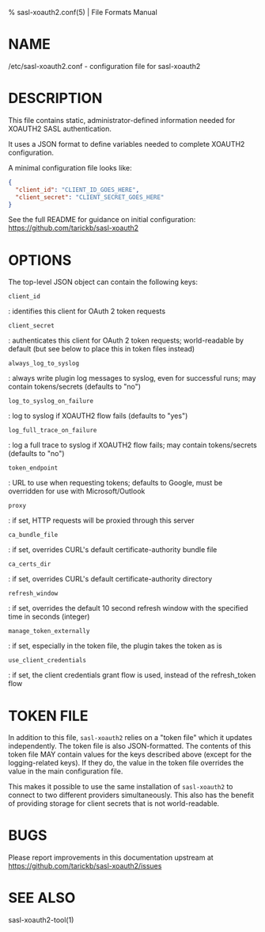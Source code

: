 % sasl-xoauth2.conf(5) | File Formats Manual

# NAME

/etc/sasl-xoauth2.conf - configuration file for sasl-xoauth2

# DESCRIPTION

This file contains static, administrator-defined information needed for XOAUTH2 SASL authentication.

It uses a JSON format to define variables needed to complete XOAUTH2 configuration. 

A minimal configuration file looks like:

```json
{
  "client_id": "CLIENT_ID_GOES_HERE",
  "client_secret": "CLIENT_SECRET_GOES_HERE"
}
```

See the full README for guidance on initial configuration:
https://github.com/tarickb/sasl-xoauth2

# OPTIONS

The top-level JSON object can contain the following keys:

`client_id`

: identifies this client for OAuth 2 token requests

`client_secret`

: authenticates this client for OAuth 2 token requests; world-readable by default (but see below to place this in token files instead)

`always_log_to_syslog`

: always write plugin log messages to syslog, even for successful runs; may contain tokens/secrets (defaults to "no")

`log_to_syslog_on_failure`

: log to syslog if XOAUTH2 flow fails (defaults to "yes")

`log_full_trace_on_failure`

: log a full trace to syslog if XOAUTH2 flow fails; may contain tokens/secrets (defaults to "no")

`token_endpoint`

: URL to use when requesting tokens; defaults to Google, must be overridden for use with Microsoft/Outlook

`proxy`

: if set, HTTP requests will be proxied through this server

`ca_bundle_file`

: if set, overrides CURL's default certificate-authority bundle file

`ca_certs_dir`

: if set, overrides CURL's default certificate-authority directory

`refresh_window`

: if set, overrides the default 10 second refresh window with the specified time in seconds (integer)

`manage_token_externally`

: if set, especially in the token file, the plugin takes the token as is

`use_client_credentials`

: if set, the client credentials grant flow is used, instead of the refresh_token flow

# TOKEN FILE

In addition to this file, `sasl-xoauth2` relies on a "token file" which it updates independently.
The token file is also JSON-formatted.
The contents of this token file MAY contain values for the keys described above (except for the logging-related keys).
If they do, the value in the token file overrides the value in the main configuration file.

This makes it possible to use the same installation of `sasl-xoauth2` to connect to two different providers simultaneously.
This also has the benefit of providing storage for client secrets that is not world-readable.

# BUGS

Please report improvements in this documentation upstream at https://github.com/tarickb/sasl-xoauth2/issues

# SEE ALSO

sasl-xoauth2-tool(1)
